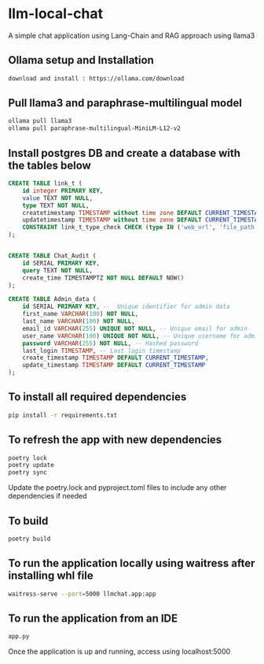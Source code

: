 # llm-local-chat
A simple chat application using Lang-Chain and RAG approach using llama3 

## Ollama setup and Installation
```bash
download and install : https://ollama.com/download
```
## Pull llama3 and paraphrase-multilingual model
```bash 
ollama pull llama3
ollama pull paraphrase-multilingual-MiniLM-L12-v2
```
## Install postgres DB and create a database with the tables below
```sql
CREATE TABLE link_t (
    id integer PRIMARY KEY,
    value TEXT NOT NULL,
    type TEXT NOT NULL,
    createtimestamp TIMESTAMP without time zone DEFAULT CURRENT_TIMESTAMP,
    updatetimestamp TIMESTAMP without time zone DEFAULT CURRENT_TIMESTAMP,
    CONSTRAINT link_t_type_check CHECK (type IN ('web_url', 'file_path')) 
);


CREATE TABLE Chat_Audit (
    id SERIAL PRIMARY KEY,
    query TEXT NOT NULL,
    create_time TIMESTAMPTZ NOT NULL DEFAULT NOW()
);

CREATE TABLE Admin_data (
    id SERIAL PRIMARY KEY, --  Unique identifier for admin data
    first_name VARCHAR(100) NOT NULL,
    last_name VARCHAR(100) NOT NULL,
    email_id VARCHAR(255) UNIQUE NOT NULL, -- Unique email for admin
    user_name VARCHAR(100) UNIQUE NOT NULL, -- Unique username for admin
    password VARCHAR(255) NOT NULL, -- Hashed password
    last_login TIMESTAMP, -- Last login timestamp
    create_timestamp TIMESTAMP DEFAULT CURRENT_TIMESTAMP,
    update_timestamp TIMESTAMP DEFAULT CURRENT_TIMESTAMP 
);
```

## To install all required dependencies
```bash
pip install -r requirements.txt
```
## To refresh the app with new dependencies
```bash
poetry lock
poetry update
poetry sync
```
Update the poetry.lock and pyproject.toml files to include any other dependencies if needed

## To build
```bash 
poetry build
```
## To run the application locally using waitress after installing whl file
```bash
waitress-serve --port=5000 llmchat.app:app
```

## To run the application from an IDE
```bash 
app.py
```

Once the application is up and running, access using localhost:5000

